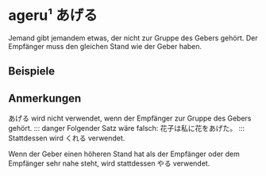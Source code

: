 ---
---

<script setup>
import Example from "../../components/Example.vue"
</script>

# ageru¹ あげる

Jemand gibt jemandem etwas, der nicht zur Gruppe des Gebers gehört. Der Empfänger muss den gleichen Stand wie der Geber haben.

## Beispiele

<Example jp="私は良子に花をあげた。" de="Ich habe Yoko Blumen gegeben." />

## Anmerkungen

あげる wird nicht verwendet, wenn der Empfänger zur Gruppe des Gebers gehört.
::: danger Folgender Satz wäre falsch:
花子は私に花をあげた。
:::
Stattdessen wird くれる verwendet.

Wenn der Geber einen höheren Stand hat als der Empfänger oder dem Empfänger sehr nahe steht, wird stattdessen やる verwendet.
